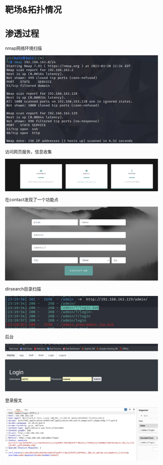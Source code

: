 # 靶场&拓扑情况

# 渗透过程

nmap网络环境扫描

![](attachments/Pasted%20image%2020230321103537.png)

访问网页服务，信息收集

![](attachments/Pasted%20image%2020230321103914.png)

在contact发现了一个功能点

![](attachments/Pasted%20image%2020230321104043.png)

dirsearch目录扫描

![](attachments/Pasted%20image%2020230321112141.png)

后台

![](attachments/Pasted%20image%2020230321112408.png)

登录报文

![](attachments/Pasted%20image%2020230321112434.png)